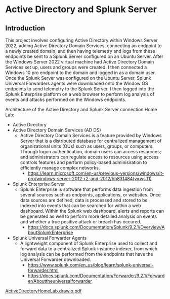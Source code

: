 # Active Directory and Splunk Server

## Introduction

This project involves configuring Active Directory within Windows Server 2022, adding Active Directory Domain Services, connecting an endpoint to a newly created domain, and then having telemetry and logs from these endpoints be sent to a Splunk Server configured on an Ubuntu Server. After the Windows Server 2022 virtual machine had Active Directory Domain Services set up, users and groups were created. I then connected a Windows 10 pro endpoint to the domain and logged in as a domain user. Once the Splunk Server was configured on the Ubuntu Server, Splunk Universal Forwarders agents were downloaded onto the Window OS endpoints to send telemetry to the Splunk Server. I then logged into the Splunk Enterprise platform on a web browser to perform log analysis of events and attacks performed on the Windows endpoints.

Architecture of the Active Directory and Splunk Server connection Home Lab:
- Active Directory
- Active Directory Domain Services (AD DS)
    - Active Directory Domain Services is a feature provided by Windows Server that is a distributed database for centralized management of organizational units (OUs) such as users, groups, or computers. Through logon authentication, domain users can access resources; and administrators can regulate access to resources using access controls features and perform policy-based adminisiration to efficiently manage complex networks.
        -  https://learn.microsoft.com/en-us/previous-versions/windows/it-pro/windows-server-2012-r2-and-2012/hh831484(v=ws.11)
- Splunk Enterprise Server
    - Splunk Enterprise is software that performs data ingestion from several sources such as endpoints, applications, or websites. Once data sources are defined, data is processed and stored to be indexed into events that can be searched for within a web dashboard. Within the Splunk web dashboard, alerts and reports can be generated as well to perform more detailed analysis on events and whether a true positive attack or breach has occured.
        - https://docs.splunk.com/Documentation/Splunk/9.2.1/Overview/AboutSplunkEnterprise
-   Splunk Universal Forwarder Agents
    - A lightweight component of Splunk Enterprise used to collect and forward data to a centralized Splunk instance indexer, from which log analysis can be performed from the endpoints that have the Universal Forwarder downloaded.
        - https://www.splunk.com/en_us/blog/learn/splunk-universal-forwarder.html
        - https://docs.splunk.com/Documentation/Forwarder/9.2.1/Forwarder/Abouttheuniversalforwarder

[ActiveDirectoryHomeLab.drawio.pdf](https://github.com/user-attachments/files/15523629/ActiveDirectoryHomeLab.drawio.pdf)
